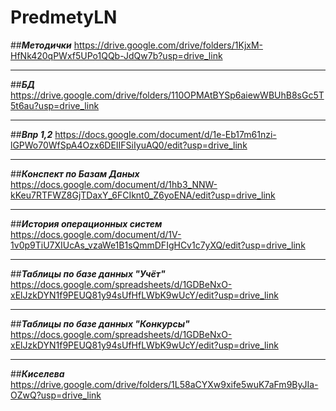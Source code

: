 # PredmetyLN
##***Методички***
https://drive.google.com/drive/folders/1KjxM-HfNk420qPWxf5UPo1QQb-JdQw7b?usp=drive_link
____
##***БД***
https://drive.google.com/drive/folders/110OPMAtBYSp6aiewWBUhB8sGc5T5t6au?usp=drive_link
____
##***Впр 1,2***
https://docs.google.com/document/d/1e-Eb17m61nzi-lGPWo70WfSpA4Ozx6DEIIFSiIyuAQ0/edit?usp=drive_link
____
##***Конспект по Базам Даных***
https://docs.google.com/document/d/1hb3_NNW-kKeu7RTFWZ8GjTDaxY_6FCIknt0_Z6yoENA/edit?usp=drive_link
____
##***История операционных систем***
https://docs.google.com/document/d/1V-1v0p9TiU7XIUcAs_vzaWe1B1sQmmDFIgHCv1c7yXQ/edit?usp=drive_link
____
##***Таблицы по базе данных "Учёт"***
https://docs.google.com/spreadsheets/d/1GDBeNxO-xElJzkDYN1f9PEUQ81y94sUfHfLWbK9wUcY/edit?usp=drive_link
____
##***Таблицы по базе данных "Конкурсы"***
https://docs.google.com/spreadsheets/d/1GDBeNxO-xElJzkDYN1f9PEUQ81y94sUfHfLWbK9wUcY/edit?usp=drive_link
____
##***Киселева***
https://drive.google.com/drive/folders/1L58aCYXw9xife5wuK7aFm9ByJIa-OZwQ?usp=drive_link
